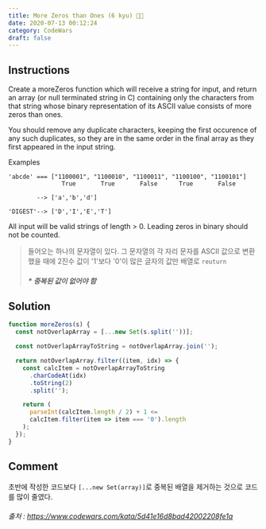 ```yaml
---
title: More Zeros than Ones (6 kyu) 🧗🏻
date: 2020-07-13 00:12:24
category: CodeWars
draft: false
---
```


## Instructions

Create a moreZeros function which will receive a string for input, and return an array (or null terminated string in C) containing only the characters from that string whose binary representation of its ASCII value consists of more zeros than ones.

You should remove any duplicate characters, keeping the first occurence of any such duplicates, so they are in the same order in the final array as they first appeared in the input string.

Examples

```dummy
'abcde' === ["1100001", "1100010", "1100011", "1100100", "1100101"]
               True       True       False      True       False

        --> ['a','b','d']

'DIGEST'--> ['D','I','E','T']
```

All input will be valid strings of length > 0. Leading zeros in binary should not be counted.

> 들어오는 하나의 문자열이 있다. 그 문자열의 각 자리 문자를 ASCII 값으로 변환 했을 때에 2진수 값이 '1'보다 '0'이 많은 글자의 값만 배열로 `reuturn`
>
> ##### \* 중복된 값이 없어야 함

## Solution

```js
function moreZeros(s) {
  const notOverlapArray = [...new Set(s.split(''))];

  const notOverlapArrayToString = notOverlapArray.join('');

  return notOverlapArray.filter((item, idx) => {
    const calcItem = notOverlapArrayToString
      .charCodeAt(idx)
      .toString(2)
      .split('');

    return (
      parseInt(calcItem.length / 2) + 1 <=
      calcItem.filter(item => item === '0').length
    );
  });
}
```

## Comment

초반에 작성한 코드보다 `[...new Set(array)]`로 중복된 배열을 제거하는 것으로 코드를 많이 줄였다.

###### 출처 : https://www.codewars.com/kata/5d41e16d8bad42002208fe1a

